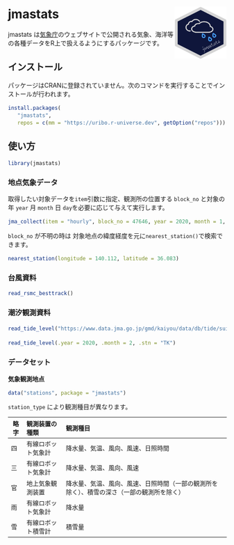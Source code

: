 
<!-- README.md is generated from README.Rmd. Please edit that file -->

# jmastats <img src="man/figures/logo.png" align="right" width="120px" />

<!-- badges: start -->
<!-- badges: end -->

jmastats
は[気象庁](https://www.jma.go.jp/jma/index.html)のウェブサイトで公開される気象、海洋等の各種データをR上で扱えるようにするパッケージです。

## インストール

パッケージはCRANに登録されていません。次のコマンドを実行することでインストールが行われます。

``` r
install.packages(
   "jmastats", 
   repos = c(mm = "https://uribo.r-universe.dev", getOption("repos")))
```

## 使い方

``` r
library(jmastats)
```

### 地点気象データ

取得したい対象データを`item`引数に指定、観測所の位置する `block_no`
と対象の年 `year` 月 `month` 日 `day`を必要に応じて与えて実行します。

``` r
jma_collect(item = "hourly", block_no = 47646, year = 2020, month = 1, day = 1)
```

`block_no` が不明の時は
対象地点の緯度経度を元に`nearest_station()`で検索できます。

``` r
nearest_station(longitude = 140.112, latitude = 36.083)
```

### 台風資料

``` r
read_rsmc_besttrack()
```

### 潮汐観測資料

``` r
read_tide_level("https://www.data.jma.go.jp/gmd/kaiyou/data/db/tide/suisan/txt/2020/TK.txt")

read_tide_level(.year = 2020, .month = 2, .stn = "TK")
```

### データセット

**気象観測地点**

``` r
data("stations", package = "jmastats")
```

`station_type` により観測種目が異なります。

| 略字 | 観測装置の種類     | 観測種目                                                                                   |
|------|:-------------------|:-------------------------------------------------------------------------------------------|
| 四   | 有線ロボット気象計 | 降水量、気温、風向、風速、日照時間                                                         |
| 三   | 有線ロボット気象計 | 降水量、気温、風向、風速                                                                   |
| 官   | 地上気象観測装置   | 降水量、気温、風向、風速、日照時間（一部の観測所を除く）、積雪の深さ（一部の観測所を除く） |
| 雨   | 有線ロボット気象計 | 降水量                                                                                     |
| 雪   | 有線ロボット積雪計 | 積雪量                                                                                     |
